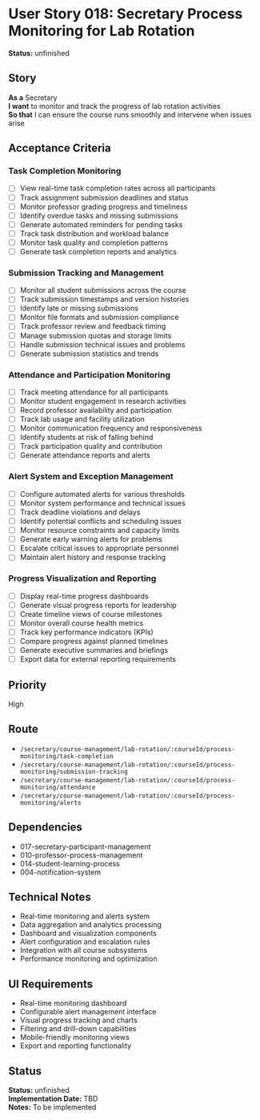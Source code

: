 # User Story 018: Secretary Process Monitoring for Lab Rotation

**Status:** unfinished

## Story
**As a** Secretary  
**I want** to monitor and track the progress of lab rotation activities  
**So that** I can ensure the course runs smoothly and intervene when issues arise

## Acceptance Criteria

### Task Completion Monitoring
- [ ] View real-time task completion rates across all participants
- [ ] Track assignment submission deadlines and status
- [ ] Monitor professor grading progress and timeliness
- [ ] Identify overdue tasks and missing submissions
- [ ] Generate automated reminders for pending tasks
- [ ] Track task distribution and workload balance
- [ ] Monitor task quality and completion patterns
- [ ] Generate task completion reports and analytics

### Submission Tracking and Management
- [ ] Monitor all student submissions across the course
- [ ] Track submission timestamps and version histories
- [ ] Identify late or missing submissions
- [ ] Monitor file formats and submission compliance
- [ ] Track professor review and feedback timing
- [ ] Manage submission quotas and storage limits
- [ ] Handle submission technical issues and problems
- [ ] Generate submission statistics and trends

### Attendance and Participation Monitoring
- [ ] Track meeting attendance for all participants
- [ ] Monitor student engagement in research activities
- [ ] Record professor availability and participation
- [ ] Track lab usage and facility utilization
- [ ] Monitor communication frequency and responsiveness
- [ ] Identify students at risk of falling behind
- [ ] Track participation quality and contribution
- [ ] Generate attendance reports and alerts

### Alert System and Exception Management
- [ ] Configure automated alerts for various thresholds
- [ ] Monitor system performance and technical issues
- [ ] Track deadline violations and delays
- [ ] Identify potential conflicts and scheduling issues
- [ ] Monitor resource constraints and capacity limits
- [ ] Generate early warning alerts for problems
- [ ] Escalate critical issues to appropriate personnel
- [ ] Maintain alert history and response tracking

### Progress Visualization and Reporting
- [ ] Display real-time progress dashboards
- [ ] Generate visual progress reports for leadership
- [ ] Create timeline views of course milestones
- [ ] Monitor overall course health metrics
- [ ] Track key performance indicators (KPIs)
- [ ] Compare progress against planned timelines
- [ ] Generate executive summaries and briefings
- [ ] Export data for external reporting requirements

## Priority
High

## Route
- `/secretary/course-management/lab-rotation/:courseId/process-monitoring/task-completion`
- `/secretary/course-management/lab-rotation/:courseId/process-monitoring/submission-tracking`
- `/secretary/course-management/lab-rotation/:courseId/process-monitoring/attendance`
- `/secretary/course-management/lab-rotation/:courseId/process-monitoring/alerts`

## Dependencies
- 017-secretary-participant-management
- 010-professor-process-management
- 014-student-learning-process
- 004-notification-system

## Technical Notes
- Real-time monitoring and alerts system
- Data aggregation and analytics processing
- Dashboard and visualization components
- Alert configuration and escalation rules
- Integration with all course subsystems
- Performance monitoring and optimization

## UI Requirements
- Real-time monitoring dashboard
- Configurable alert management interface
- Visual progress tracking and charts
- Filtering and drill-down capabilities
- Mobile-friendly monitoring views
- Export and reporting functionality
## Status
**Status:** unfinished  
**Implementation Date:** TBD  
**Notes:** To be implemented
